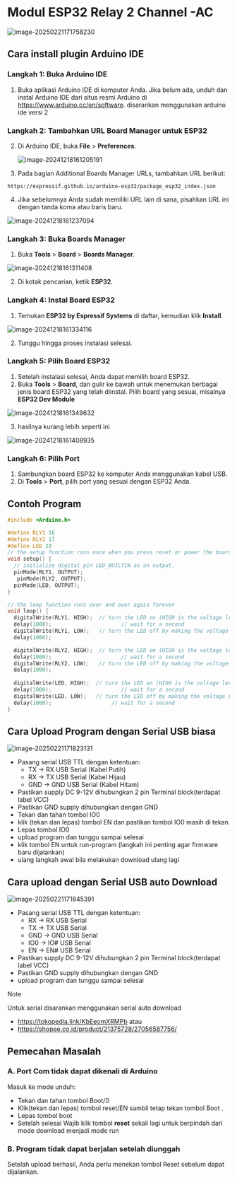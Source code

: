 # Modul ESP32 Relay 2 Channel -AC 
![image-20250221171758230](./assets/image-20250221171758230.png)

## Cara install plugin Arduino IDE

### Langkah 1: Buka Arduino IDE

1. Buka aplikasi Arduino IDE di komputer Anda. Jika belum ada, unduh dan instal Arduino IDE dari situs resmi Arduino di https://www.arduino.cc/en/software. disarankan menggunakan arduino ide versi 2

### Langkah 2: Tambahkan URL Board Manager untuk ESP32

2. Di Arduino IDE, buka **File** > **Preferences**.

   ![image-20241218161205191](./assets/image-20241218161205191.png)

3. Pada bagian  Additional Boards Manager URLs, tambahkan URL berikut:

```
https://espressif.github.io/arduino-esp32/package_esp32_index.json
```

4. Jika sebelumnya Anda sudah memiliki URL lain di sana, pisahkan URL ini dengan tanda koma atau baris baru.

![image-20241218161237094](./assets/image-20241218161237094.png)

### Langkah 3: Buka Boards Manager

1. Buka **Tools** > **Board** > **Boards Manager**.

![image-20241218161311408](./assets/image-20241218161311408.png)

2. Di kotak pencarian, ketik **ESP32**.

### Langkah 4: Instal Board ESP32

1. Temukan **ESP32 by Espressif Systems** di daftar, kemudian klik **Install**.

![image-20241218161334116](./assets/image-20241218161334116.png)

2. Tunggu hingga proses instalasi selesai.

### Langkah 5: Pilih Board ESP32

1. Setelah instalasi selesai, Anda dapat memilih board ESP32.
2. Buka **Tools** > **Board**, dan gulir ke bawah untuk menemukan berbagai jenis board ESP32 yang telah diinstal. Pilih board yang sesuai, misalnya **ESP32 Dev Module** 

![image-20241218161349632](./assets/image-20241218161349632.png)

3. hasilnya kurang lebih seperti ini

![image-20241218161408935](./assets/image-20241218161408935.png)

### Langkah 6: Pilih Port

1. Sambungkan board ESP32 ke komputer Anda menggunakan kabel USB.
2. Di **Tools** > **Port**, pilih port yang sesuai dengan ESP32 Anda.

## Contoh Program

```c++
#include <Arduino.h>

#define RLY1 16
#define RLY2 17
#define LED 23
// the setup function runs once when you press reset or power the board
void setup() {
  // initialize digital pin LED_BUILTIN as an output.
  pinMode(RLY1, OUTPUT);
   pinMode(RLY2, OUTPUT);
  pinMode(LED, OUTPUT);
}

// the loop function runs over and over again forever
void loop() {
  digitalWrite(RLY1, HIGH);  // turn the LED on (HIGH is the voltage level)
  delay(1000);                      // wait for a second
  digitalWrite(RLY1, LOW);   // turn the LED off by making the voltage LOW
  delay(1000);    

  digitalWrite(RLY2, HIGH);  // turn the LED on (HIGH is the voltage level)
  delay(1000);                      // wait for a second
  digitalWrite(RLY2, LOW);   // turn the LED off by making the voltage LOW
  delay(1000);   
  
  digitalWrite(LED, HIGH);  // turn the LED on (HIGH is the voltage level)
  delay(1000);                      // wait for a second
  digitalWrite(LED, LOW);   // turn the LED off by making the voltage LOW
  delay(1000);                   // wait for a second
}
```



## Cara Upload Program dengan Serial USB biasa

![image-20250221171823131](./assets/image-20250221171823131.png)
- Pasang serial USB TTL dengan ketentuan: 
   - TX -> RX USB Serial (Kabel Putih)
   - RX -> TX USB Serial (Kabel Hijau)
   - GND -> GND USB Serial (Kabel Hitam)
- Pastikan supply DC 9-12V  dihubungkan 2 pin Terminal block(terdapat label VCC)
- Pastikan GND supply dihubungkan dengan GND 
- Tekan dan tahan tombol IO0 
- klik (tekan dan lepas) tombol EN dan pastikan  tombol IO0 masih di tekan
- Lepas tombol IO0
- upload program dan tunggu sampai selesai
- klik tombol EN untuk run-program (langkah ini penting agar firmware baru dijalankan)
- ulang langkah awal bila melakukan download ulang lagi


## Cara upload dengan Serial USB auto Download
![image-20250221171845391](./assets/image-20250221171845391.png)
- Pasang serial USB TTL dengan ketentuan:
    - RX -> RX USB Serial  
    - TX -> TX USB Serial 
    - GND -> GND USB Serial  
    - IO0 -> IO# USB Serial 
    - EN -> EN# USB Serial
- Pastikan supply DC 9-12V  dihubungkan 2 pin Terminal block(terdapat label VCC)
- Pastikan GND supply dihubungkan dengan GND 
- upload program dan tunggu sampai selesai



>[!NOTE]
> Untuk serial disarankan menggunakan serial auto download
>
> - https://tokopedia.link/KbEeomXRMPb atau
> - https://shopee.co.id/product/21375728/27056587756/ 



## Pemecahan Masalah

### A. Port Com tidak dapat dikenali di Arduino

Masuk ke mode unduh:

- Tekan dan tahan tombol Boot/0
- Klik(tekan dan lepas) tombol reset/EN sambil tetap tekan tombol Boot .
- Lepas tombol boot
- Setelah selesai Wajib klik tombol **reset** sekali lagi untuk berpindah dari mode download menjadi mode run

### B. Program tidak dapat berjalan setelah diunggah

Setelah upload berhasil, Anda perlu menekan tombol Reset sebelum dapat dijalankan.

